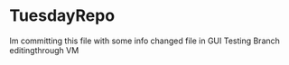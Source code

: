 # TuesdayRepo

Im committing this file with some info
changed file in GUI
Testing Branch editingthrough VM
